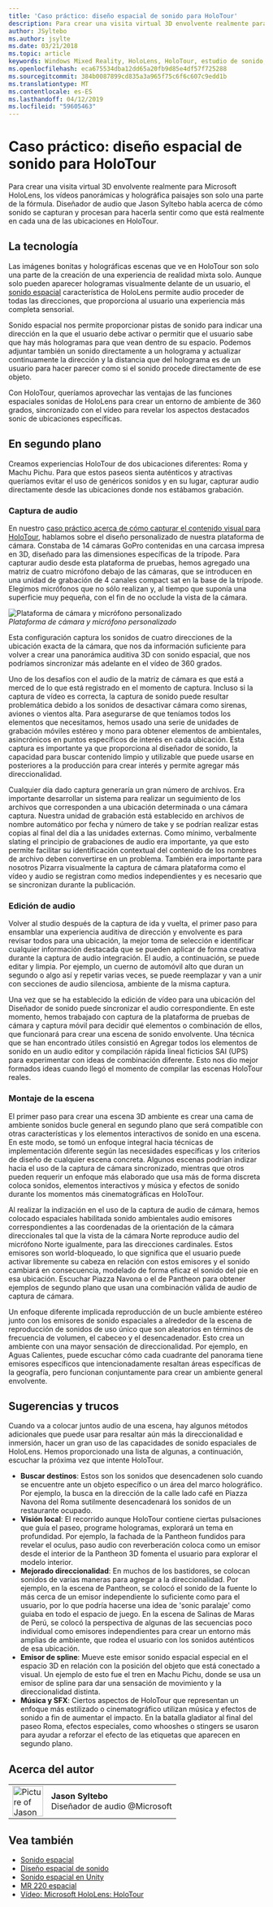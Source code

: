 ```yaml
---
title: 'Caso práctico: diseño espacial de sonido para HoloTour'
description: Para crear una visita virtual 3D envolvente realmente para Microsoft HoloLens, los vídeos panorámicas y holográfica paisajes son solo una parte de la fórmula.
author: JSyltebo
ms.author: jsylte
ms.date: 03/21/2018
ms.topic: article
keywords: Windows Mixed Reality, HoloLens, HoloTour, estudio de sonido, case espacial
ms.openlocfilehash: eca675534dba12dd65a20fb9d85e4df57f725288
ms.sourcegitcommit: 384b0087899cd835a3a965f75c6f6c607c9edd1b
ms.translationtype: MT
ms.contentlocale: es-ES
ms.lasthandoff: 04/12/2019
ms.locfileid: "59605463"
---
```

# <a name="case-study---spatial-sound-design-for-holotour"></a>Caso práctico: diseño espacial de sonido para HoloTour

Para crear una visita virtual 3D envolvente realmente para Microsoft HoloLens, los vídeos panorámicas y holográfica paisajes son solo una parte de la fórmula. Diseñador de audio que Jason Syltebo habla acerca de cómo sonido se capturan y procesan para hacerla sentir como que está realmente en cada una de las ubicaciones en HoloTour.

## <a name="the-tech"></a>La tecnología

Las imágenes bonitas y holográficas escenas que ve en HoloTour son solo una parte de la creación de una experiencia de realidad mixta solo. Aunque solo pueden aparecer hologramas visualmente delante de un usuario, el [sonido espacial](spatial-sound.md) característica de HoloLens permite audio proceder de todas las direcciones, que proporciona al usuario una experiencia más completa sensorial.

Sonido espacial nos permite proporcionar pistas de sonido para indicar una dirección en la que el usuario debe activar o permitir que el usuario sabe que hay más hologramas para que vean dentro de su espacio. Podemos adjuntar también un sonido directamente a un holograma y actualizar continuamente la dirección y la distancia que del holograma es de un usuario para hacer parecer como si el sonido procede directamente de ese objeto.

Con HoloTour, queríamos aprovechar las ventajas de las funciones espaciales sonidas de HoloLens para crear un entorno de ambiente de 360 grados, sincronizado con el vídeo para revelar los aspectos destacados sonic de ubicaciones específicas.

## <a name="behind-the-scenes"></a>En segundo plano

Creamos experiencias HoloTour de dos ubicaciones diferentes: Roma y Machu Pichu. Para que estos paseos sienta auténticos y atractivas queríamos evitar el uso de genéricos sonidos y en su lugar, capturar audio directamente desde las ubicaciones donde nos estábamos grabación.

### <a name="capturing-the-audio"></a>Captura de audio

En nuestro [caso práctico acerca de cómo capturar el contenido visual para HoloTour](case-study-capturing-and-creating-content-for-holotour.md), hablamos sobre el diseño personalizado de nuestra plataforma de cámara. Constaba de 14 cámaras GoPro contenidas en una carcasa impresa en 3D, diseñado para las dimensiones específicas de la trípode. Para capturar audio desde esta plataforma de pruebas, hemos agregado una matriz de cuatro micrófono debajo de las cámaras, que se introducen en una unidad de grabación de 4 canales compact sat en la base de la trípode. Elegimos micrófonos que no sólo realizan y, al tiempo que suponía una superficie muy pequeña, con el fin de no occlude la vista de la cámara.

![Plataforma de cámara y micrófono personalizado](images/camera-rig-microphones-300px.png)<br>
*Plataforma de cámara y micrófono personalizado*

Esta configuración captura los sonidos de cuatro direcciones de la ubicación exacta de la cámara, que nos da información suficiente para volver a crear una panorámica auditiva 3D con sonido espacial, que nos podríamos sincronizar más adelante en el vídeo de 360 grados.

Uno de los desafíos con el audio de la matriz de cámara es que está a merced de lo que está registrado en el momento de captura. Incluso si la captura de vídeo es correcta, la captura de sonido puede resultar problemática debido a los sonidos de desactivar cámara como sirenas, aviones o vientos alta. Para asegurarse de que teníamos todos los elementos que necesitamos, hemos usado una serie de unidades de grabación móviles estéreo y mono para obtener elementos de ambientales, asincrónicos en puntos específicos de interés en cada ubicación. Esta captura es importante ya que proporciona al diseñador de sonido, la capacidad para buscar contenido limpio y utilizable que puede usarse en posteriores a la producción para crear interés y permite agregar más direccionalidad.

Cualquier día dado captura generaría un gran número de archivos. Era importante desarrollar un sistema para realizar un seguimiento de los archivos que corresponden a una ubicación determinada o una cámara captura. Nuestra unidad de grabación está establecido en archivos de nombre automático por fecha y número de take y se podrían realizar estas copias al final del día a las unidades externas. Como mínimo, verbalmente slating el principio de grabaciones de audio era importante, ya que esto permite facilitar su identificación contextual del contenido de los nombres de archivo deben convertirse en un problema. También era importante para nosotros Pizarra visualmente la captura de cámara plataforma como el vídeo y audio se registran como medios independientes y es necesario que se sincronizan durante la publicación.

### <a name="editing-the-audio"></a>Edición de audio

Volver al studio después de la captura de ida y vuelta, el primer paso para ensamblar una experiencia auditiva de dirección y envolvente es para revisar todos para una ubicación, la mejor toma de selección e identificar cualquier información destacada que se pueden aplicar de forma creativa durante la captura de audio integración. El audio, a continuación, se puede editar y limpia. Por ejemplo, un cuerno de automóvil alto que duran un segundo o algo así y repetir varias veces, se puede reemplazar y van a unir con secciones de audio silenciosa, ambiente de la misma captura.

Una vez que se ha establecido la edición de vídeo para una ubicación del Diseñador de sonido puede sincronizar el audio correspondiente. En este momento, hemos trabajado con captura de la plataforma de pruebas de cámara y captura móvil para decidir qué elementos o combinación de ellos, que funcionará para crear una escena de sonido envolvente. Una técnica que se han encontrado útiles consistió en Agregar todos los elementos de sonido en un audio editor y compilación rápida lineal ficticios SAI (UPS) para experimentar con ideas de combinación diferente. Esto nos dio mejor formados ideas cuando llegó el momento de compilar las escenas HoloTour reales.

### <a name="assembling-the-scene"></a>Montaje de la escena

El primer paso para crear una escena 3D ambiente es crear una cama de ambiente sonidos bucle general en segundo plano que será compatible con otras características y los elementos interactivos de sonido en una escena. En este modo, se tomó un enfoque integral hacia técnicas de implementación diferente según las necesidades específicas y los criterios de diseño de cualquier escena concreta. Algunos escenas podrían indizar hacia el uso de la captura de cámara sincronizado, mientras que otros pueden requerir un enfoque más elaborado que usa más de forma discreta coloca sonidos, elementos interactivos y música y efectos de sonido durante los momentos más cinematográficas en HoloTour.

Al realizar la indización en el uso de la captura de audio de cámara, hemos colocado espaciales habilitada sonido ambientales audio emisores correspondientes a las coordenadas de la orientación de la cámara direccionales tal que la vista de la cámara Norte reproduce audio del micrófono Norte igualmente, para las direcciones cardinales. Estos emisores son world-bloqueado, lo que significa que el usuario puede activar libremente su cabeza en relación con estos emisores y el sonido cambiará en consecuencia, modelado de forma eficaz el sonido del pie en esa ubicación. Escuchar Piazza Navona o el de Pantheon para obtener ejemplos de segundo plano que usan una combinación válida de audio de captura de cámara.

Un enfoque diferente implicada reproducción de un bucle ambiente estéreo junto con los emisores de sonido espaciales a alrededor de la escena de reproducción de sonidos de uso único que son aleatorios en términos de frecuencia de volumen, el cabeceo y el desencadenador. Esto crea un ambiente con una mayor sensación de direccionalidad. Por ejemplo, en Aguas Calientes, puede escuchar cómo cada cuadrante del panorama tiene emisores específicos que intencionadamente resaltan áreas específicas de la geografía, pero funcionan conjuntamente para crear un ambiente general envolvente.

## <a name="tips-and-tricks"></a>Sugerencias y trucos

Cuando va a colocar juntos audio de una escena, hay algunos métodos adicionales que puede usar para resaltar aún más la direccionalidad e inmersión, hacer un gran uso de las capacidades de sonido espaciales de HoloLens. Hemos proporcionado una lista de algunas, a continuación, escuchar la próxima vez que intente HoloTour.
* **Buscar destinos**: Estos son los sonidos que desencadenen solo cuando se encuentre ante un objeto específico o un área del marco holográfico. Por ejemplo, la busca en la dirección de la calle lado café en Piazza Navona del Roma sutilmente desencadenará los sonidos de un restaurante ocupado.
* **Visión local**: El recorrido aunque HoloTour contiene ciertas pulsaciones que guía el paseo, programe hologramas, explorará un tema en profundidad. Por ejemplo, la fachada de la Pantheon fundidos para revelar el oculus, paso audio con reverberación coloca como un emisor desde el interior de la Pantheon 3D fomenta el usuario para explorar el modelo interior.
* **Mejorado direccionalidad**: En muchos de los bastidores, se colocan sonidos de varias maneras para agregar a la direccionalidad. Por ejemplo, en la escena de Pantheon, se colocó el sonido de la fuente lo más cerca de un emisor independiente lo suficiente como para el usuario, por lo que podría hacerse una idea de 'sonic paralaje' como guiaba en todo el espacio de juego. En la escena de Salinas de Maras de Perú, se colocó la perspectiva de algunas de las secuencias poco individual como emisores independientes para crear un entorno más amplias de ambiente, que rodea el usuario con los sonidos auténticos de esa ubicación.
* **Emisor de spline**: Mueve este emisor sonido espacial especial en el espacio 3D en relación con la posición del objeto que está conectado a visual. Un ejemplo de esto fue el tren en Machu Pichu, donde se usa un emisor de spline para dar una sensación de movimiento y la direccionalidad distinta.
* **Música y SFX**: Ciertos aspectos de HoloTour que representan un enfoque más estilizado o cinematográfico utilizan música y efectos de sonido a fin de aumentar el impacto. En la batalla gladiator al final del paseo Roma, efectos especiales, como whooshes o stingers se usaron para ayudar a reforzar el efecto de las etiquetas que aparecen en segundo plano.

## <a name="about-the-author"></a>Acerca del autor

<table style="border-collapse:collapse">
<tr>
<td style="border-style: none" width="60px"><img alt="Picture of Jason Syltebo" width="60" height="60" src="images/syltebo.png"></td>
<td style="border-style: none"><b>Jason Syltebo</b><br>Diseñador de audio @Microsoft</td>
</tr>
</table>

## <a name="see-also"></a>Vea también
* [Sonido espacial](spatial-sound.md)
* [Diseño espacial de sonido](spatial-sound-design.md)
* [Sonido espacial en Unity](spatial-sound-in-unity.md)
* [MR 220 espacial](holograms-220.md)
* [Vídeo: Microsoft HoloLens: HoloTour](https://www.youtube.com/watch?v=pLd9WPlaMpY)

 
